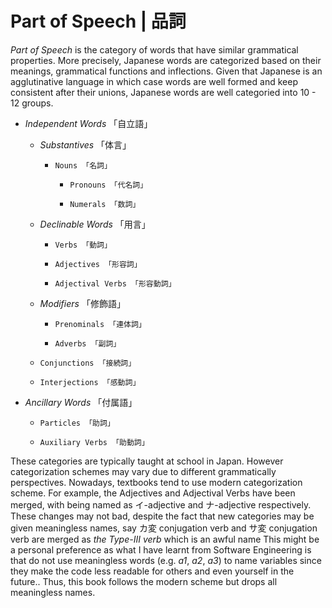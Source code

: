 # Part of Speech | 品詞

_Part of Speech_ is the category of words that have similar grammatical
properties. More precisely, Japanese words are categorized based on
their meanings, grammatical functions and inflections. Given that
Japanese is an agglutinative language in which case words are well
formed and keep consistent after their unions, Japanese words are well
categoried into 10 - 12 groups.

* _Independent Words_ 「自立語」

  * _Substantives_ 「体言」

    * `Nouns 「名詞」`

      * `Pronouns 「代名詞」`

      * `Numerals 「数詞」`

  * _Declinable Words_ 「用言」

    * `Verbs 「動詞」`

    * `Adjectives 「形容詞」`

    * `Adjectival Verbs 「形容動詞」`

  * _Modifiers_ 「修飾語」

    * `Prenominals 「連体詞」`

    * `Adverbs 「副詞」`

  * `Conjunctions 「接続詞」`

  * `Interjections 「感動詞」`

* _Ancillary Words_ 「付属語」

  * `Particles 「助詞」`

  * `Auxiliary Verbs 「助動詞」`

These categories are typically taught at school in Japan. However
categorization schemes may vary due to different grammatically
perspectives. Nowadays, textbooks tend to use modern categorization
scheme. For example, the Adjectives and Adjectival Verbs have been
merged, with being named as イ-adjective and ナ-adjective respectively.
These changes may not bad, despite the fact that new categories may be
given meaningless names, say カ変 conjugation verb and サ変 conjugation verb
are merged as _the Type-III verb_ which is an awful name This might be a
personal preference as what I have learnt from Software Engineering is
that do not use meaningless words (e.g. _a1_, _a2_, _a3_) to name
variables since they make the code less readable for others and even
yourself in the future.. Thus, this book follows the modern scheme but
drops all meaningless names.
